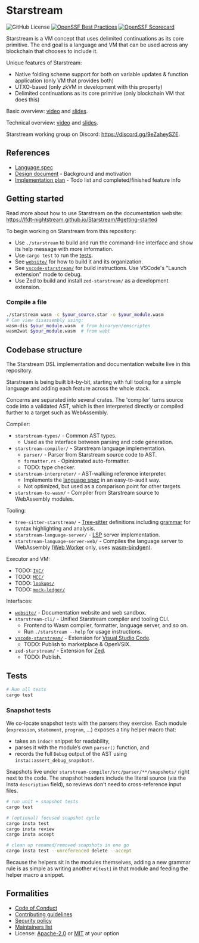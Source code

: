 # Starstream

![GitHub License](https://img.shields.io/github/license/LFDT-Nightstream/Starstream)
[![OpenSSF Best Practices](https://bestpractices.coreinfrastructure.org/projects/:project-id/badge)](https://bestpractices.coreinfrastructure.org/projects/:project-id)
[![OpenSSF Scorecard](https://api.scorecard.dev/projects/github.com/:user/:repo/badge)](https://scorecard.dev/viewer/?uri=github.com/:user/:repo)

<!-- Keep this section in sync with `website/docs/index.md`. -->

Starstream is a VM concept that uses delimited continuations as its core primitive.
The end goal is a language and VM that can be used across any blockchain that chooses to include it.

Unique features of Starstream:

- Native folding scheme support for both on variable updates & function application (only VM that provides both)
- UTXO-based (only zkVM in development with this property)
- Delimited continuations as its core primitive (only blockchain VM that does this)

Basic overview: [video](https://www.youtube.com/watch?v=zzk-hVfNW1A) and [slides](https://docs.google.com/presentation/d/1_o9lHQJqFQtUOJovLLBF7E--C73ikaRDpPurZPt1-q8/edit).

Technical overview: [video](https://www.youtube.com/watch?v=qjoSF7EV0BQ) and [slides](https://docs.google.com/presentation/d/127mS6K3XBkWJOmctxfDi2HrSQl3Zbr3JBBwWay9xHGo/edit).

Starstream working group on Discord: https://discord.gg/9eZaheySZE.

## References

- [Language spec]
- [Design document](docs/design.md) - Background and motivation
- [Implementation plan](impl-plan.md) - Todo list and completed/finished feature info

## Getting started

<!-- TODO: Link to the web sandbox, CLI releases, published VSC and Zed extensions. -->

Read more about how to use Starstream on the documentation website: https://lfdt-nightstream.github.io/Starstream/#getting-started

To begin working on Starstream from this repository:

- Use `./starstream` to build and run the command-line interface and show its help message with more information.
- Use `cargo test` to run the [tests](#tests).
- See [`website/`] for how to build it and its organization.
- See [`vscode-starstream/`] for build instructions. Use VSCode's "Launch extension" mode to debug.
- Use Zed to build and install `zed-starstream/` as a development extension.

### Compile a file

```bash
./starstream wasm -c $your_source.star -o $your_module.wasm
# Can view disassembly using:
wasm-dis $your_module.wasm  # from binaryen/emscripten
wasm2wat $your_module.wasm  # from wabt
```

[language spec]: ./docs/language-spec.md

## Codebase structure

The Starstream DSL implementation and documentation website live in this repository.

Starstream is being built bit-by-bit, starting with full tooling for a simple
language and adding each feature across the whole stack.

Concerns are separated into several crates. The 'compiler' turns source code
into a validated AST, which is then interpreted directly or compiled further
to a target such as WebAssembly.

Compiler:

- `starstream-types/` - Common AST types.
  - Used as the interface between parsing and code generation.
- `starstream-compiler/` - Starstream language implementation.
  - `parser/` - Parser from Starstream source code to AST.
  - `formatter.rs` - Opinionated auto-formatter.
  - TODO: type checker.
- `starstream-interpreter/` - AST-walking reference interpreter.
  - Implements the [language spec] in an easy-to-audit way.
  - Not optimized, but used as a comparison point for other targets.
- `starstream-to-wasm/` - Compiler from Starstream source to WebAssembly modules.

Tooling:

- `tree-sitter-starstream/` - [Tree-sitter] definitions including [grammar] for syntax highlighting and analysis.
- `starstream-language-server/` - [LSP] server implementation.
- `starstream-language-server-web/` - Compiles the language server to WebAssembly ([Web Worker] only, uses [wasm-bindgen]).

[Web Worker]: https://developer.mozilla.org/en-US/docs/Web/API/Web_Workers_API
[wasm-bindgen]: https://wasm-bindgen.github.io/wasm-bindgen/reference/deployment.html

Executor and VM:

- TODO: [`IVC/`](./IVC/README.md)
- TODO: [`MCC/`](./MCC/README.md)
- TODO: [`lookups/`](./lookups/README.md)
- TODO: [`mock-ledger/`](./mock-ledger/README.md)

Interfaces:

- [`website/`] - Documentation website and web sandbox.
- `starstream-cli/` - Unified Starstream compiler and tooling CLI.
  - Frontend to Wasm compiler, formatter, language server, and so on.
  - Run `./starstream --help` for usage instructions.
- [`vscode-starstream/`] - Extension for [Visual Studio Code].
  - TODO: Publish to marketplace & OpenVSIX.
- `zed-starstream/` - Extension for [Zed].
  - TODO: Publish.

[`website/`]: ./website/README.md
[`vscode-starstream/`]: ./vscode-starstream/README.md
[LSP]: https://microsoft.github.io/language-server-protocol/
[Tree-sitter]: https://tree-sitter.github.io/tree-sitter/
[grammar]: ./tree-sitter-starstream/grammar.js
[Visual Studio Code]: https://code.visualstudio.com/
[Zed]: https://zed.dev/

## Tests

```bash
# Run all tests
cargo test
```

### Snapshot tests

We co-locate snapshot tests with the parsers they exercise. Each module (`expression`, `statement`, `program`, …) exposes a tiny helper macro that:

- takes an `indoc!` snippet for readability,
- parses it with the module’s own `parser()` function, and
- records the full `Debug` output of the AST using `insta::assert_debug_snapshot!`.

Snapshots live under `starstream-compiler/src/parser/**/snapshots/` right next to the code. The snapshot headers include the literal source (via the Insta `description` field), so reviews don’t need to cross-reference input files.

```bash
# run unit + snapshot tests
cargo test

# (optional) focused snapshot cycle
cargo insta test
cargo insta review
cargo insta accept

# clean up renamed/removed snapshots in one go
cargo insta test --unreferenced delete --accept
```

Because the helpers sit in the modules themselves, adding a new grammar rule is as simple as writing another `#[test]` in that module and feeding the helper macro a snippet.

## Formalities

- [Code of Conduct](./CODE_OF_CONDUCT.md)
- [Contributing guidelines](./CONTRIBUTING.md)
- [Security policy](./SECURITY.md)
- [Maintainers list](./MAINTAINERS.md)
- License: [Apache-2.0](./LICENSE) or [MIT](./LICENSE-MIT) at your option
